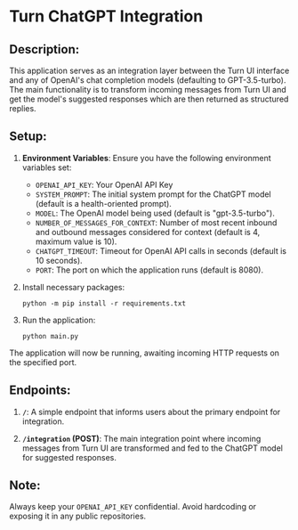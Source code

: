 # Turn ChatGPT Integration

## Description:

This application serves as an integration layer between the Turn UI interface and any of OpenAI's chat completion models (defaulting to GPT-3.5-turbo). The main functionality is to transform incoming messages from Turn UI and get the model's suggested responses which are then returned as structured replies.

## Setup:

1. **Environment Variables**: Ensure you have the following environment variables set:

   - `OPENAI_API_KEY`: Your OpenAI API Key
   - `SYSTEM_PROMPT`: The initial system prompt for the ChatGPT model (default is a health-oriented prompt).
   - `MODEL`: The OpenAI model being used (default is "gpt-3.5-turbo").
   - `NUMBER_OF_MESSAGES_FOR_CONTEXT`: Number of most recent inbound and outbound messages considered for context (default is 4, maximum value is 10).
   - `CHATGPT_TIMEOUT`: Timeout for OpenAI API calls in seconds (default is 10 seconds).
   - `PORT`: The port on which the application runs (default is 8080).

2. Install necessary packages:

   ```
   python -m pip install -r requirements.txt
   ```

3. Run the application:
   ```
   python main.py
   ```

The application will now be running, awaiting incoming HTTP requests on the specified port.

## Endpoints:

1. **`/`**: A simple endpoint that informs users about the primary endpoint for integration.

2. **`/integration` (POST)**: The main integration point where incoming messages from Turn UI are transformed and fed to the ChatGPT model for suggested responses.

## Note:

Always keep your `OPENAI_API_KEY` confidential. Avoid hardcoding or exposing it in any public repositories.
